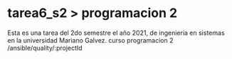 # tarea6_s2 > programacion 2
Esta es una tarea del 2do semestre el año 2021, de ingenieria en sistemas en la universidad Mariano Galvez. curso programacion 2
/ansible/quality/:projectId
